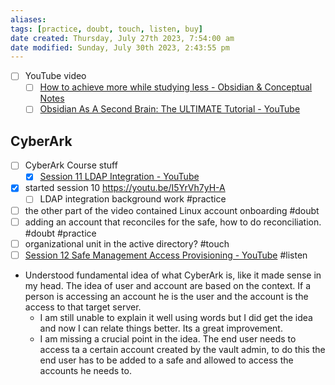 ```yaml
---
aliases: 
tags: [practice, doubt, touch, listen, buy]
date created: Thursday, July 27th 2023, 7:54:00 am
date modified: Sunday, July 30th 2023, 2:43:55 pm
---
```

- [ ] YouTube video 
	- [ ] [How to achieve more while studying less - Obsidian & Conceptual Notes](https://youtu.be/MYJsGksojms)
	- [ ] [Obsidian As A Second Brain: The ULTIMATE Tutorial - YouTube](https://www.youtube.com/watch?v=WqKluXIra70&t=95s)

## CyberArk

- [ ] CyberArk Course stuff
	- [x] [Session 11 LDAP Integration - YouTube](https://www.youtube.com/watch?v=qpeLQ4StNTE)
- [x] started session 10 https://youtu.be/I5YrVh7yH-A
	- [ ] LDAP integration background work #practice
- [ ] the other part of the video contained Linux account onboarding #doubt 
- [ ] adding an account that reconciles for the safe, how to do reconciliation. #doubt #practice 
- [ ] organizational unit in the active directory? #touch
- [ ] [Session 12 Safe Management Access Provisioning - YouTube](https://www.youtube.com/watch?v=GnhJt093gb0&t=1270s) #listen 
- Understood fundamental idea of what CyberArk is, like it made sense in my head. The idea of user and account are based on the context. If a person is accessing an account he is the user and the account is the access to that target server.
	- I am still unable to explain it well using words but I did get the idea and now I can relate things better. Its a great improvement.
	- I am missing a crucial point in the idea. The end user needs to access ta a certain account created by the vault admin, to do this the end user has to be added to a safe and allowed to access the accounts he needs to.